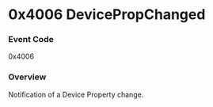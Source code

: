 # 0x4006 DevicePropChanged

### Event Code

0x4006

### Overview

Notification of a Device Property change.
